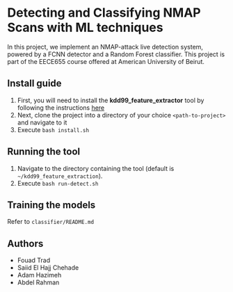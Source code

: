# Detecting and Classifying NMAP Scans with ML techniques

In this project, we implement an NMAP-attack live detection system, powered by a FCNN detector and a Random Forest classifier. This project is part of the EECE655 course offered at American University of Beirut.

## Install guide
1. First, you will need to install the **kdd99_feature_extractor** tool by following the instructions [here](kdd99_feature_extractor)
2. Next, clone the project into a directory of your choice `<path-to-project>` and navigate to it
3. Execute `bash install.sh`

## Running the tool
1. Navigate to the directory containing the tool (default is `~/kdd99_feature_extraction`).
2. Execute `bash run-detect.sh`

## Training the models
Refer to `classifier/README.md`

## Authors
- Fouad Trad
- Saiid El Hajj Chehade
- Adam Hazimeh
- Abdel Rahman 
